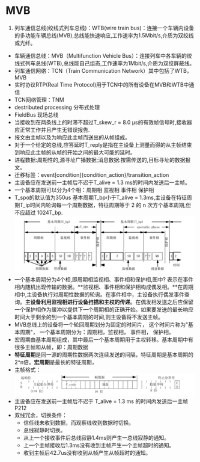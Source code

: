 # MVB

  1. 列车通信总线(绞线式列车总线)：WTB(wire train bus)：连接一个车辆内设备的多功能车辆总线(MVB),总线能快速响应,工作速率为1.5Mbit/s,介质为双绞线或光纤。
  - 车辆通信总线：MVB（Multifunction Vehicle Bus）：连接列车中各车辆的绞线式列车总线(WTB),总线能自己组态,工作速率为1Mbit/s,介质为双绞屏蔽线。
  - 列车通信网络：TCN（Train Communication Network）其中包括了WTB，MVB
  - 实时协议RTP(Real Time Protocol)用于TCN中的所有设备在MVB和WTB中通信
  - TCN网络管理：TNM
  - destributed processing 分布式处理
  - FieldBus 现场总线
  - 当接收到在两条线上的时滞不超过T_skew_r = 8.0 μs的有效帧信号时,接收器应正常工作并且产生无错误报告.
  - 报文由主帧以及为响应此主帧而送出的从帧组成。
  - 对于一个给定的总线,应答延时T_reply是指在主设备上测量而得的从主帧结束到响应此主帧的从帧的开始之间的最大可能的延时。
  - 进程数据:周期性的,源寻址广播数据;消息数据:按需传送的,目标寻址的数据报文。
  - 迁移标签：event[condition]{condition_action}/transition_action
  - 主设备应在发送前一主帧后不迟于T_alive = 1.3 ms的时间内发送后一主帧。
  -  一个基本周期可以分为4个相：周期相 监视相 事件相 保护相 
  - T_spo的默认值为350us 基本周期T_bp小于T_alive = 1.3ms,主设备在特征周期T_ip时间内轮询每一个周期数据，特征周期等于 2 的 n 次方个基本周期,但不应超过 1024T_bp.
  ![](1.png)
  - 一个基本周期分为4个相,即周期相监视相、事件相和保护相,图中? 表示在事件相内随机出现传输的数据。**监视相、事件相和保护相构成偶发相。**在周期相中,主设备执行对周期性数据的轮询。在事件相中，主设备执行偶发事件查询。**主设备利用监视相进行设备扫描和主权的传递**。在偶发相发送之后应保留一个保护相作为缓冲以提供下一个周期相的正确开始。如果要发送的最长响应时间大于剩余的到一个基本周期的时间,则主设备将不发送主帧。
  - MVB总线上的设备将一个轮回周期划分为固定的时间片， 这个时间片称为"基本周期"， 一个基本周期分为：周期相，监视相， 事件相， 保护相。
  - 宏周期由基本周期组成，其中最后一个基本周期用于主权转移。基本周期中有很多主帧和从帧，即：周期数据
  - **特征周期**是同一源的周期性数据两次连续发送的间隔，特征周期是基本周期的2^n倍。**宏周期**是最长的特征周期，
  - 主帧格式：
  ![](主帧格式.png)
  - 主设备应在发送前一主帧后不迟于 T_alive = 1.3 ms 的时间内发送后一主帧 P212
  - 双线冗余，切换条件：
  	- 信任线未收到数据，而观察线收到数据时切换。
  	- 总线寂静时切换。
  	- 从上一个接收事件后总线寂静1.4ms则产生一总线寂静的通知。
  	- 上一个主帧接收后1.3ms没有收到主帧产生一个主帧超时的通知。
  	- 收到主帧后42.7us没有收到从帧产生从帧超时的通知。